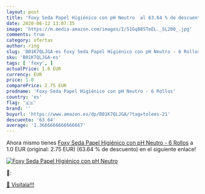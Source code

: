 ```yaml
---
layout: post
title: 'Foxy Seda Papel Higiénico con pH Neutro  al 63.64 % de descuento'
date: 2020-06-12 13:07:35
image: 'https://m.media-amazon.com/images/I/51Gq885TeEL._SL200_.jpg'
comments: true
category: ofertas
author: ring
slug: 'B01K7QLJGA-es Foxy Seda Papel Higiénico con pH Neutro - 6 Rollos'
sku: 'B01K7QLJGA-es'
tags: [ 'foxy', ]
actualPrice: 1.0 EUR
currency: EUR
price: 1.0
comparePrice: 2.75 EUR
prodname: 'Foxy Seda Papel Higiénico con pH Neutro - 6 Rollos'
country: 'es'
flag: '🇪🇸'
brand: ''
buyurl: 'https://www.amazon.es/dp/B01K7QLJGA/?tag=tolees-21'
descuento: '63.64'
average: '1.3666666666666667'
---
```


Ahora mismo tienes [Foxy Seda Papel Higiénico con pH Neutro - 6 Rollos](https://www.amazon.es/dp/B01K7QLJGA/?tag=tolees-21) a 1.0 EUR (original: 2.75 EUR) (63.64 %  de descuento) en el siguiente enlace!

[![Foxy Seda Papel Higiénico con pH Neutro ](https://m.media-amazon.com/images/I/51Gq885TeEL._SL200_.jpg)](https://www.amazon.es/dp/B01K7QLJGA/?tag=tolees-21)

🔎:


[🛒 Visítala!!!](https://www.amazon.es/dp/B01K7QLJGA/?tag=tolees-21)
